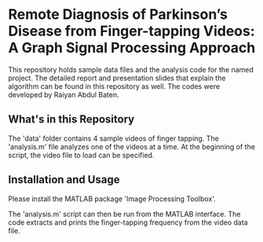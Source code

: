 # Remote Diagnosis of Parkinson’s Disease from Finger-tapping Videos: A Graph Signal Processing Approach

This repository holds sample data files and the analysis code for the named project. The detailed report and presentation slides that explain the algorithm can be found in this repository as well. The codes were developed by Raiyan Abdul Baten.

## What's in this Repository
The 'data' folder contains 4 sample videos of finger tapping. The 'analysis.m' file analyzes one of the videos at a time. At the beginning of the script, the video file to load can be specified.

## Installation and Usage

Please install the MATLAB package 'Image Processing Toolbox'.

The 'analysis.m' script can then be run from the MATLAB interface. The code extracts and prints the finger-tapping frequency from the video data file. 


